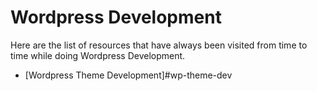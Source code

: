 # Wordpress Development
Here are the list of resources that have always been visited from time to time while doing Wordpress Development.
- [Wordpress Theme Development]#wp-theme-dev
